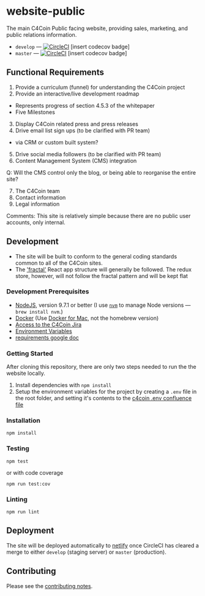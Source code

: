 # website-public

The main C4Coin Public facing website, providing sales, marketing, and public relations information.

* `develop` — [![CircleCI](https://circleci.com/gh/C4Coin/website-public/tree/develop.svg?style=svg)](https://circleci.com/gh/C4Coin/website-public/tree/develop) [insert codecov badge]
* `master` — [![CircleCI](https://circleci.com/gh/C4Coin/website-public/tree/master.svg?style=svg)](https://circleci.com/gh/C4Coin/website-public/tree/master) [insert codecov badge]

## Functional Requirements

1. Provide a curriculum (funnel) for understanding the C4Coin project
2. Provide an interactive/live development roadmap

  - Represents progress of section 4.5.3 of the whitepaper
  - Five Milestones

3. Display C4Coin related press and press releases
4. Drive email list sign ups (to be clarified with PR team)

  - via CRM or custom built system?

5. Drive social media followers (to be clarified with PR team)
6. Content Management System (CMS) integration

  Q:  Will the CMS control only the blog, or being able to reorganise the entire site?

7. The C4Coin team
8. Contact information
9. Legal information

Comments: This site is relatively simple because there are no public user accounts, only internal.

## Development

* The site will be built to conform to the general coding standards common to all of the C4Coin sites.
* The ['fractal'](https://hackernoon.com/fractal-a-react-app-structure-for-infinite-scale-4dab943092af) React app structure will generally be followed.  The redux store, however, will not follow the fractal pattern and will be kept flat

### Development Prerequisites

* [NodeJS](htps://nodejs.org), version 9.7.1 or better (I use [`nvm`](https://github.com/creationix/nvm) to manage Node versions — `brew install nvm`.)
* [Docker](https://www.docker.com) (Use [Docker for Mac](https://docs.docker.com/docker-for-mac/), not the homebrew version)
* [Access to the C4Coin Jira](https://c4coin.atlassian.net)
* [Environment Variables](https://c4coin.atlassian.net/wiki/spaces/DEV/pages/135331841/.env)
* [requirements google doc](https://docs.google.com/document/d/1s8kTfWc2VzSOXft3Zky7qowFLgNo9YIWEHuVV09LWXs)

### Getting Started

  After cloning this repository, there are only two steps needed to run the the website locally.

  1. Install dependencies with `npm install`
  2. Setup the environment variables for the project by creating a `.env` file in the root folder, and setting it's contents to the [c4coin .env confluence file](https://c4coin.atlassian.net/wiki/spaces/DEV/pages/135331841/.env)  

### Installation

    npm install

### Testing

    npm test

or with code coverage

    npm run test:cov

### Linting

    npm run lint

## Deployment

The site will be deployed automatically to [netlify](https://netlify.com) once CircleCI has cleared a merge to either `develop` (staging server) or `master` (production).

## Contributing

Please see the [contributing notes](CONTRIBUTING.md).
